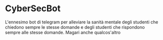 # CyberSecBot
L'ennesimo bot di telegram per alleviare la sanità mentale degli studenti che chiedono sempre le stesse domande e degli studenti che rispondono sempre alle stesse domande. Magari anche qualcos'altro
